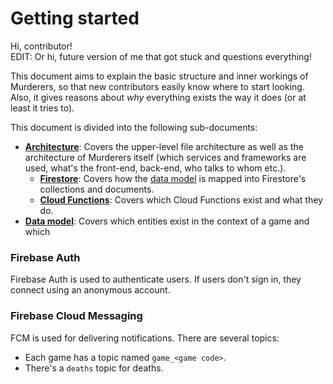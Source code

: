 # Getting started

Hi, contributor!\
EDIT: Or hi, future version of me that got stuck and questions everything!

This document aims to explain the basic structure and inner workings of Murderers, so that new contributors easily know where to start looking.
Also, it gives reasons about *why* everything exists the way it does (or at least it tries to).

This document is divided into the following sub-documents:

* [**Architecture**](architecture.md): Covers the upper-level file architecture as well as the architecture of Murderers itself (which services and frameworks are used, what's the front-end, back-end, who talks to whom etc.).
  * [**Firestore**](firestore.md): Covers how the [data model](data_model.md) is mapped into Firestore's collections and documents.
  * [**Cloud Functions**](cloud_functions.md): Covers which Cloud Functions exist and what they do.
* [**Data model**](data_model.md): Covers which entities exist in the context of a game and which 

### Firebase Auth

Firebase Auth is used to authenticate users.
If users don't sign in, they connect using an anonymous account.

### Firebase Cloud Messaging

FCM is used for delivering notifications.
There are several topics:

* Each game has a topic named `game_<game code>`.
* There's a `deaths` topic for deaths.
